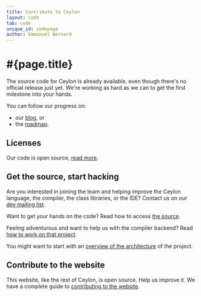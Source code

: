 ```yaml
---
title: Contribute to Ceylon  
layout: code
tab: code
unique_id: codepage
author: Emmanuel Bernard
---
```

# #{page.title}

The source code for Ceylon is already available, even though there's no 
official release just yet. We're working as hard as we can to get the first 
milestone into your hands.

You can follow our progress on:

* our [blog](/blog), or
* the [roadmap](/documentation/roadmap).

## Licenses

Our code is open source, [read more](licenses).

## Get the source, start hacking

Are you interested in joining the team and helping improve the Ceylon language, 
the compiler, the class libraries, or the IDE? 
Contact us on our [dev mailing list](http://groups.google.com/group/ceylon-dev).

Want to get your hands on the code? Read how to access [the source](source).

Feeling adventurous and want to help us with the compiler backend? Read 
[how to work on that project](contribute).

You might want to start with an [overview of the architecture](architecture) 
of the project.

## Contribute to the website

This website, like the rest of Ceylon, is open source. Help us improve it.
We have a complete guide to [contributing to the website](/code/website).
